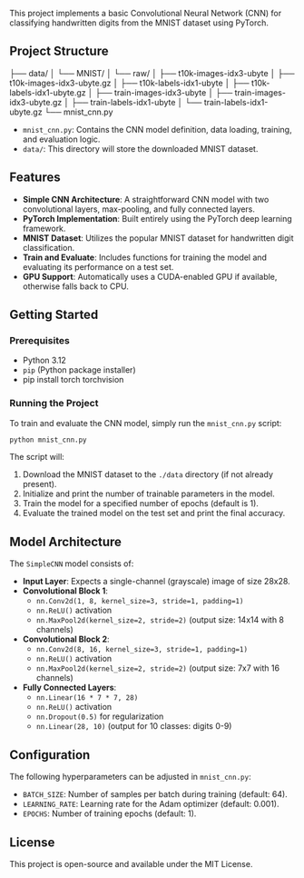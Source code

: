This project implements a basic Convolutional Neural Network (CNN) for classifying handwritten digits from the MNIST dataset using PyTorch.

## Project Structure

├── data/
│ └── MNIST/
│ └── raw/
│ ├── t10k-images-idx3-ubyte
│ ├── t10k-images-idx3-ubyte.gz
│ ├── t10k-labels-idx1-ubyte
│ ├── t10k-labels-idx1-ubyte.gz
│ ├── train-images-idx3-ubyte
│ ├── train-images-idx3-ubyte.gz
│ ├── train-labels-idx1-ubyte
│ └── train-labels-idx1-ubyte.gz
└── mnist_cnn.py


- `mnist_cnn.py`: Contains the CNN model definition, data loading, training, and evaluation logic.
- `data/`: This directory will store the downloaded MNIST dataset.

## Features

- **Simple CNN Architecture**: A straightforward CNN model with two convolutional layers, max-pooling, and fully connected layers.
- **PyTorch Implementation**: Built entirely using the PyTorch deep learning framework.
- **MNIST Dataset**: Utilizes the popular MNIST dataset for handwritten digit classification.
- **Train and Evaluate**: Includes functions for training the model and evaluating its performance on a test set.
- **GPU Support**: Automatically uses a CUDA-enabled GPU if available, otherwise falls back to CPU.

## Getting Started

### Prerequisites

- Python 3.12
- `pip` (Python package installer)
-  pip install torch torchvision

### Running the Project

To train and evaluate the CNN model, simply run the `mnist_cnn.py` script:

```bash
python mnist_cnn.py
```

The script will:
1. Download the MNIST dataset to the `./data` directory (if not already present).
2. Initialize and print the number of trainable parameters in the model.
3. Train the model for a specified number of epochs (default is 1).
4. Evaluate the trained model on the test set and print the final accuracy.

## Model Architecture

The `SimpleCNN` model consists of:
- **Input Layer**: Expects a single-channel (grayscale) image of size 28x28.
- **Convolutional Block 1**:
    - `nn.Conv2d(1, 8, kernel_size=3, stride=1, padding=1)`
    - `nn.ReLU()` activation
    - `nn.MaxPool2d(kernel_size=2, stride=2)` (output size: 14x14 with 8 channels)
- **Convolutional Block 2**:
    - `nn.Conv2d(8, 16, kernel_size=3, stride=1, padding=1)`
    - `nn.ReLU()` activation
    - `nn.MaxPool2d(kernel_size=2, stride=2)` (output size: 7x7 with 16 channels)
- **Fully Connected Layers**:
    - `nn.Linear(16 * 7 * 7, 28)`
    - `nn.ReLU()` activation
    - `nn.Dropout(0.5)` for regularization
    - `nn.Linear(28, 10)` (output for 10 classes: digits 0-9)

## Configuration

The following hyperparameters can be adjusted in `mnist_cnn.py`:

- `BATCH_SIZE`: Number of samples per batch during training (default: 64).
- `LEARNING_RATE`: Learning rate for the Adam optimizer (default: 0.001).
- `EPOCHS`: Number of training epochs (default: 1).

## License

This project is open-source and available under the MIT License.